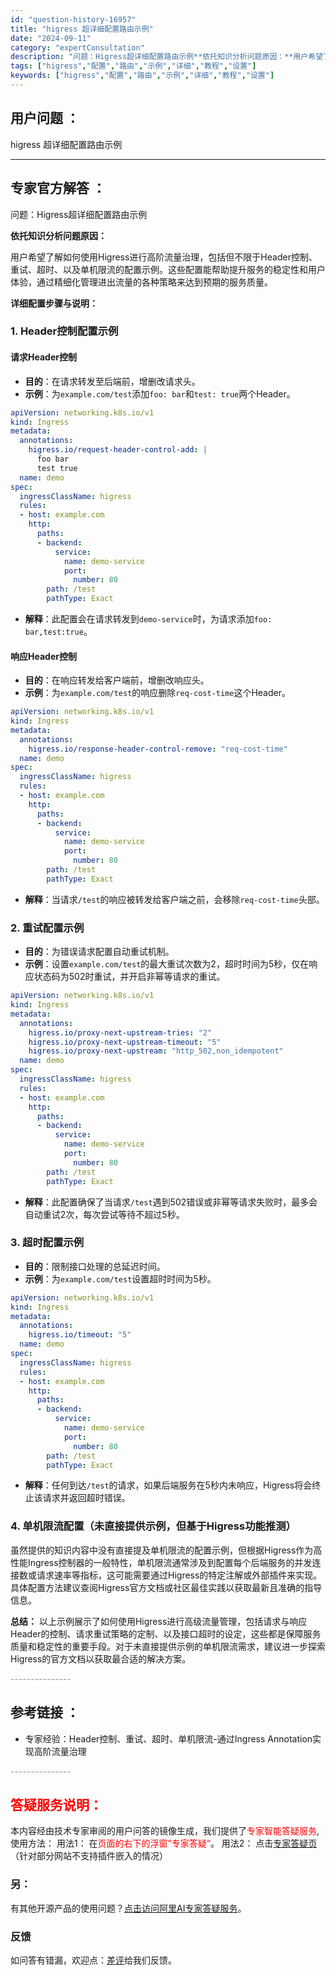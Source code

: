 ```yaml
---
id: "question-history-16957"
title: "higress 超详细配置路由示例"
date: "2024-09-11"
category: "expertConsultation"
description: "问题：Higress超详细配置路由示例**依托知识分析问题原因：**用户希望了解如何使用Higress进行高阶流量治理，包括但不限于Header控制、重试、超时、以及单机限流的配置示例。这些配置能帮助提升服务的稳定性和用户体验，通过精细化管理进出流量的各种策略来达到预期的服务质量。**详细配置步骤与"
tags: ["higress","配置","路由","示例","详细","教程","设置"]
keywords: ["higress","配置","路由","示例","详细","教程","设置"]
---
```


## 用户问题 ： 
 higress 超详细配置路由示例  

---------------
## 专家官方解答 ：

问题：Higress超详细配置路由示例

**依托知识分析问题原因：**

用户希望了解如何使用Higress进行高阶流量治理，包括但不限于Header控制、重试、超时、以及单机限流的配置示例。这些配置能帮助提升服务的稳定性和用户体验，通过精细化管理进出流量的各种策略来达到预期的服务质量。

**详细配置步骤与说明：**

### 1. Header控制配置示例

#### 请求Header控制
- **目的**：在请求转发至后端前，增删改请求头。
- **示例**：为`example.com/test`添加`foo: bar`和`test: true`两个Header。
```yaml
apiVersion: networking.k8s.io/v1
kind: Ingress
metadata:
  annotations:
    higress.io/request-header-control-add: |
      foo bar
      test true
  name: demo
spec:
  ingressClassName: higress
  rules:
  - host: example.com
    http:
      paths:
      - backend:
          service:
            name: demo-service
            port:
              number: 80
        path: /test
        pathType: Exact
```
- **解释**：此配置会在请求转发到`demo-service`时，为请求添加`foo: bar,test:true`。

#### 响应Header控制
- **目的**：在响应转发给客户端前，增删改响应头。
- **示例**：为`example.com/test`的响应删除`req-cost-time`这个Header。
```yaml
apiVersion: networking.k8s.io/v1
kind: Ingress
metadata:
  annotations:
    higress.io/response-header-control-remove: "req-cost-time"
  name: demo
spec:
  ingressClassName: higress
  rules:
  - host: example.com
    http:
      paths:
      - backend:
          service:
            name: demo-service
            port:
              number: 80
        path: /test
        pathType: Exact
```
- **解释**：当请求`/test`的响应被转发给客户端之前，会移除`req-cost-time`头部。

### 2. 重试配置示例

- **目的**：为错误请求配置自动重试机制。
- **示例**：设置`example.com/test`的最大重试次数为2，超时时间为5秒，仅在响应状态码为502时重试，并开启非幂等请求的重试。
```yaml
apiVersion: networking.k8s.io/v1
kind: Ingress
metadata:
  annotations:
    higress.io/proxy-next-upstream-tries: "2"
    higress.io/proxy-next-upstream-timeout: "5"
    higress.io/proxy-next-upstream: "http_502,non_idempotent"
  name: demo
spec:
  ingressClassName: higress
  rules:
  - host: example.com
    http:
      paths:
      - backend:
          service:
            name: demo-service
            port:
              number: 80
        path: /test
        pathType: Exact
```
- **解释**：此配置确保了当请求`/test`遇到502错误或非幂等请求失败时，最多会自动重试2次，每次尝试等待不超过5秒。

### 3. 超时配置示例

- **目的**：限制接口处理的总延迟时间。
- **示例**：为`example.com/test`设置超时时间为5秒。
```yaml
apiVersion: networking.k8s.io/v1
kind: Ingress
metadata:
  annotations:
    higress.io/timeout: "5"
  name: demo
spec:
  ingressClassName: higress
  rules:
  - host: example.com
    http:
      paths:
      - backend:
          service:
            name: demo-service
            port:
              number: 80
        path: /test
        pathType: Exact
```
- **解释**：任何到达`/test`的请求，如果后端服务在5秒内未响应，Higress将会终止该请求并返回超时错误。

### 4. 单机限流配置（未直接提供示例，但基于Higress功能推测）

虽然提供的知识内容中没有直接提及单机限流的配置示例，但根据Higress作为高性能Ingress控制器的一般特性，单机限流通常涉及到配置每个后端服务的并发连接数或请求速率等指标，这可能需要通过Higress的特定注解或外部插件来实现。具体配置方法建议查阅Higress官方文档或社区最佳实践以获取最新且准确的指导信息。

**总结：**
以上示例展示了如何使用Higress进行高级流量管理，包括请求与响应Header的控制、请求重试策略的定制、以及接口超时的设定，这些都是保障服务质量和稳定性的重要手段。对于未直接提供示例的单机限流需求，建议进一步探索Higress的官方文档以获取最合适的解决方案。


<font color="#949494">---------------</font> 


## 参考链接 ：

* 专家经验：Header控制、重试、超时、单机限流-通过Ingress Annotation实现高阶流量治理 


 <font color="#949494">---------------</font> 
 


## <font color="#FF0000">答疑服务说明：</font> 

本内容经由技术专家审阅的用户问答的镜像生成，我们提供了<font color="#FF0000">专家智能答疑服务</font>,使用方法：
用法1： 在<font color="#FF0000">页面的右下的浮窗”专家答疑“</font>。
用法2： 点击[专家答疑页](https://answer.opensource.alibaba.com/docs/intro)（针对部分网站不支持插件嵌入的情况）
### 另：


有其他开源产品的使用问题？[点击访问阿里AI专家答疑服务](https://answer.opensource.alibaba.com/docs/intro)。
### 反馈
如问答有错漏，欢迎点：[差评](https://ai.nacos.io/user/feedbackByEnhancerGradePOJOID?enhancerGradePOJOId=16962)给我们反馈。
